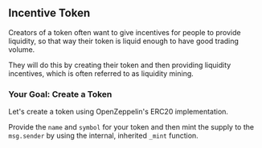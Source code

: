 ## Incentive Token

Creators of a token often want to give incentives for people to provide liquidity, so that way their token is liquid enough to have good trading volume. 

They will do this by creating their token and then providing liquidity incentives, which is often referred to as liquidity mining. 

### <emoji id="checkered_flag" /> Your Goal: Create a Token

Let's create a token using OpenZeppelin's ERC20 implementation. 

Provide the `name` and `symbol` for your token and then mint the supply to the `msg.sender` by using the internal, inherited `_mint` function.
